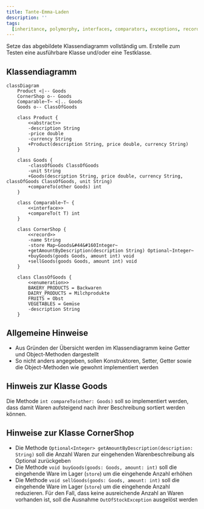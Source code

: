 ```yaml
---
title: Tante-Emma-Laden
description: ''
tags:
  [inheritance, polymorphy, interfaces, comparators, exceptions, records, maps]
---
```


Setze das abgebildete Klassendiagramm vollständig um. Erstelle zum Testen eine ausführbare Klasse und/oder eine Testklasse.

## Klassendiagramm

```mermaid
classDiagram
    Product <|-- Goods
    CornerShop o-- Goods
    Comparable~T~ <|.. Goods
    Goods o-- ClassOfGoods

    class Product {
        <<abstract>>
        -description String
        -price double
        -currency String
        +Product(description String, price double, currency String)
    }

    class Goods {
        -classOfGoods ClassOfGoods
        -unit String
        +Goods(description String, price double, currency String, classOfGoods ClassOfGoods, unit String)
        +compareTo(other Goods) int
    }

    class Comparable~T~ {
        <<interface>>
        +compareTo(t T) int
    }

    class CornerShop {
        <<record>>
        -name String
        -store Map~Goods&#44&#160Integer~
        +getAmountByDescription(description String) Optional~Integer~
        +buyGoods(goods Goods, amount int) void
        +sellGoods(goods Goods, amount int) void
    }

    class ClassOfGoods {
        <<enumeration>>
        BAKERY_PRODUCTS = Backwaren
        DAIRY_PRODUCTS = Milchprodukte
        FRUITS = Obst
        VEGETABLES = Gemüse
        -description String
    }
```

## Allgemeine Hinweise

- Aus Gründen der Übersicht werden im Klassendiagramm keine Getter und Object-Methoden dargestellt
- So nicht anders angegeben, sollen Konstruktoren, Setter, Getter sowie die Object-Methoden wie gewohnt implementiert werden

## Hinweis zur Klasse Goods

Die Methode `int compareTo(other: Goods)` soll so implementiert werden, dass damit Waren aufsteigend nach ihrer Beschreibung sortiert werden können.

## Hinweise zur Klasse CornerShop

- Die Methode `Optional<Integer> getAmountByDescription(description: String)` soll die Anzahl Waren zur eingehenden Warenbeschreibung als Optional zurückgeben
- Die Methode `void buyGoods(goods: Goods, amount: int)` soll die eingehende Ware im Lager (`store`) um die eingehende Anzahl erhöhen
- Die Methode `void sellGoods(goods: Goods, amount: int)` soll die eingehende Ware im Lager (`store`) um die eingehende Anzahl reduzieren. Für den Fall, dass keine
  ausreichende Anzahl an Waren vorhanden ist, soll die Ausnahme `OutOfStockException` ausgelöst werden
